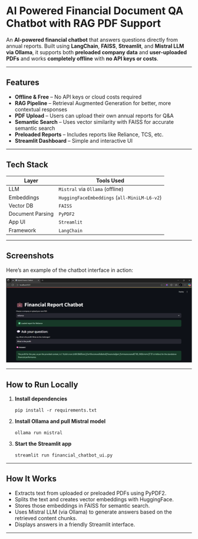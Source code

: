 # AI Powered Financial Document QA Chatbot with RAG PDF Support

An **AI-powered financial chatbot** that answers questions directly from annual reports. Built using **LangChain**, **FAISS**, **Streamlit**, and **Mistral LLM via Ollama**, it supports both **preloaded company data** and **user-uploaded PDFs** and works **completely offline** with **no API keys or costs**.

---

##  Features

- **Offline & Free** – No API keys or cloud costs required
- **RAG Pipeline** – Retrieval Augmented Generation for better, more contextual responses
- **PDF Upload** – Users can upload their own annual reports for Q&A
- **Semantic Search** – Uses vector similarity with FAISS for accurate semantic search
- **Preloaded Reports** – Includes reports like Reliance, TCS, etc.
- **Streamlit Dashboard** – Simple and interactive UI

---

##  Tech Stack

| Layer            | Tools Used                                     |
|------------------|------------------------------------------------|
| LLM              | `Mistral` via `Ollama` (offline)               |
| Embeddings       | `HuggingFaceEmbeddings` (`all-MiniLM-L6-v2`)   |
| Vector DB        | `FAISS`                                        |
| Document Parsing | `PyPDF2`                                       |
| App UI           | `Streamlit`                                    |
| Framework        | `LangChain`                                    |

---

##  Screenshots

Here’s an example of the chatbot interface in action:

![Financial Report Chatbot Screenshot](Screenshot%202025-08-03%20003904.png)




---

##  How to Run Locally

1. **Install dependencies**
    ```
    pip install -r requirements.txt
    ```

2. **Install Ollama and pull Mistral model**
    ```
    ollama run mistral
    ```

3. **Start the Streamlit app**
    ```
    streamlit run financial_chatbot_ui.py
    ```

---

##  How It Works

- Extracts text from uploaded or preloaded PDFs using PyPDF2.
- Splits the text and creates vector embeddings with HuggingFace.
- Stores those embeddings in FAISS for semantic search.
- Uses Mistral LLM (via Ollama) to generate answers based on the retrieved content chunks.
- Displays answers in a friendly Streamlit interface.

---
